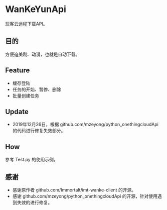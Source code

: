 # WanKeYunApi

玩客云远程下载API。

## 目的

方便追美剧、动漫，也就是自动下载。

## Feature

* 缓存登陆
* 任务的开始、暂停、删除
* 批量创建任务

## Update

* 2019年12月26日，根据 github.com/mzeyong/python_onethingcloudApi 的代码进行修复失效部分。

## How

参考 Test.py 的使用示例。

## 感谢

* 感谢原作者 github.com/Immortalt/imt-wanke-client 的开源。
* 感谢 github.com/mzeyong/python_onethingcloudApi 的开源，针对使用遇到失效的进行修复。

